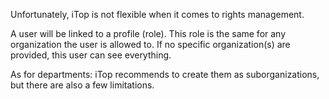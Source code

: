 Unfortunately, iTop is not flexible when it comes to rights management.

A user will be linked to a profile (role). This role is the same for any organization the user is allowed to. 
If no specific organization(s) are provided, this user can see everything.

As for departments: iTop recommends to create them as suborganizations, but there are also a few limitations.

